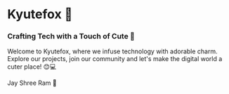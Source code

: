 # Kyutefox 🦊

### Crafting Tech with a Touch of Cute 🌟

<p> 
    Welcome to Kyutefox, where we infuse technology with adorable charm. Explore our projects, join our community and let's make the digital world a cuter place! 😊💻
</p>

<p>
  Jay Shree Ram 🙏
</p>
